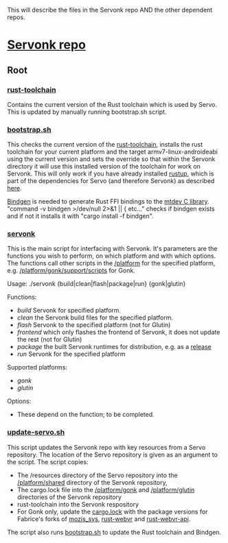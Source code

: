 This will describe the files in the Servonk repo AND the other dependent repos.

# [Servonk repo](https://github.com/fabricedesre/servonk)
## Root
### [rust-toolchain](../rust-toolchain)
Contains the current version of the Rust toolchain which is used by Servo. This is updated by manually running bootstrap.sh script.

### [bootstrap.sh](../bootstrap.sh)
This checks the current version of the [rust-toolchain](../rust-toolchain), installs the rust toolchain for your current platform and the target armv7-linux-androideabi using the current version and sets the override so that within the Servonk directory it will use this installed version of the toolchain for work on Servonk. This will only work if you have already installed [rustup](https://github.com/rust-lang-nursery/rustup.rs), which is part of the dependencies for Servo (and therefore Servonk) as described [here](../README.md#setting-up-your-environment).

[Bindgen](../rust-bindgen) is needed to generate Rust FFI bindings to the [mtdev C library](../platform/gonk/mtdev/mtdev-1.1.5). "command -v bindgen >/dev/null 2>&1 || { etc..." checks if bindgen exists and if not it installs it with "cargo install -f bindgen".

### [servonk](../servonk)
This is the main script for interfacing with Servonk. It's parameters are the functions you wish to perform, on which platform and with which options. The functions call other scripts in the [/platform](../platform) for the specified platform, e.g. [/platform/gonk/support/scripts](../platform/gonk/support/scripts) for Gonk.

Usage: ./servonk {build|clean|flash|package|run} {gonk|glutin} <opts>

Functions:
* _build_ Servonk for specified platform.
* _clean_ the Servonk build files for the specified platform.
* _flash_ Servonk to the specified platform (not for Glutin)
* _frontend_ which only flashes the frontend of Servonk, it does not update the rest (not for Glutin)
* _package_ the built Servonk runtimes for distribution, e.g. as a [release](../releases)
* _run_ Servonk for the specified platform

Supported platforms:
* _gonk_
* _glutin_

Options:
* These depend on the function; to be completed.

### [update-servo.sh](../update-servo.sh)
This script updates the Servonk repo with key resources from a Servo repository. The location of the Servo repository is given as an argument to the script. The script copies:
* The /resources directory of the Servo repository into the [/platform/shared](../platform/shared/resources) directory of the Servonk repository,
* The cargo.lock file into the [/platform/gonk](../platform/gonk) and [/platform/glutin](../platform/glutin) directories of the Servonk repository
* rust-toolchain into the Servonk respository
* For Gonk only, update the [cargo.lock](../platform/gonk/Cargo.lock) with the package versions for Fabrice's forks of [mozjs_sys](https://github.com/fabricedesre/mozjs.git), [rust-webvr](https://github.com/fabricedesre/rust-webvr.git) and [rust-webvr-api](https://github.com/fabricedesre/rust-webvr.git).

The script also runs [bootstrap.sh](../bootstrap.sh) to update the Rust toolchain and Bindgen.
